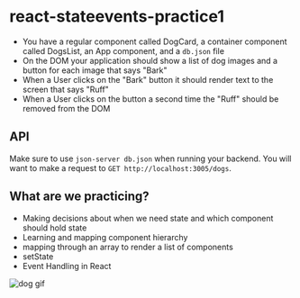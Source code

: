 # react-stateevents-practice1

- You have a regular component called DogCard, a container component called DogsList, an App component, and a `db.json` file
- On the DOM your application should show a list of dog images and a button for each image that says "Bark"
- When a User clicks on the "Bark" button it should render text to the screen that says "Ruff"
- When a User clicks on the button a second time the "Ruff" should be removed from the DOM

## API
Make sure to use `json-server db.json` when running your backend.
You will want to make a request to `GET http://localhost:3005/dogs`.

## What are we practicing?

- Making decisions about when we need state and which component should hold state
- Learning and mapping component hierarchy
- mapping through an array to render a list of components
- setState
- Event Handling in React

![dog gif](react-events.gif)
